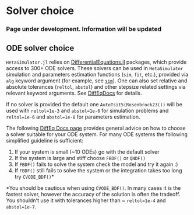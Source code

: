 # Solver choice

### Page under development. Information will be updated

## ODE solver choice

`HetaSimulator.jl` relies on [DifferentialEquations.jl](https://docs.sciml.ai/DiffEqDocs/stable/) packages, which provide access to 300+ ODE solvers. 
These solvers can be used in `HetaSimulator` simulation and parameters estimation functions (`sim`, `fit`, etc.), provided via `alg` keyword argument (for example, see [`sim`](@ref)). 
One can also set relative and absolute tolerances (`reltol`, `abstol`) and other stepsize related settings via relevant keyword arguments. See [DiffEqDocs](https://docs.sciml.ai/DiffEqDocs/stable/basics/common_solver_opts/) for details.

If no solver is provided the default one `AutoTsit5(Rosenbrock23())` will be used with `reltol=1e-3` and `abstol=1e-6` for simulation problems and `reltol=1e-6` and `abstol=1e-8` for parameters estimation.

The following [DiffEq Docs page](https://docs.sciml.ai/DiffEqDocs/stable/solvers/ode_solve/) provides general advice on how to choose a solver suitable for your ODE system. 
For many ODE systems the following simplified guideline is sufficient:
1. If your system is small (~10 ODEs) go with the default solver 
2. If the system is large and stiff choose `FBDF()` or `QNDF()`
3. If `FBDF()` fails to solve the system check the model and try it again :)
4. If `FBDF()` still fails to solve the system or the integration takes too long try `CVODE_BDF()`*

*You should be cautious when using `CVODE_BDF()`. In many cases it is the fastest solver, however the accuracy of the solution is often the tradeoff. You shouldn't use it with tolerances higher than ~ `reltol=1e-4` and `abstol=1e-7`.  
